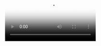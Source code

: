 <video class="video" src="/video/video1.mp4" controls="controls" poster="/images/index-pic13.jpg" webkit-playsinline x5-playsinline playsinline></video>